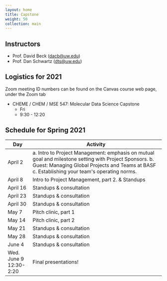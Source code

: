 ```yaml
---
layout: home
title: Capstone
weight: 50
collection: main
---
```


## Instructors

- Prof. David Beck (dacb@uw.edu)
- Prof. Dan Schwartz (dts@uw.edu)

## Logistics for 2021

Zoom meeting ID numbers can be found on the Canvas course web page, under the Zoom tab

- CHEME / CHEM / MSE 547: Molecular Data Science Capstone
    - Fri
    - 9:30 - 12:20

## Schedule for Spring 2021

|Day|Activity  |
|--|--|
|April 2|a. Intro to Project Management: emphasis on mutual goal and milestone setting with Project Sponsors. b. Guest: Managing Global Projects and Teams at BASF c. Establishing your team's operating norms.|
|April 8| Intro to Project Management, part 2. & Standups|
|April 16|Standups & consultation|
|April 23|Standups & consultation|
|April 30|Standups & consultation|
|May 7|Pitch clinic, part 1|
|May 14|Pitch clinic, part 2|
|May 21|Standups & consultation|
|May 28|Standups & consultation|
|June 4|Standups & consultation|
|Wed. June 9<br>12:30-2:20|Final presentations!|
